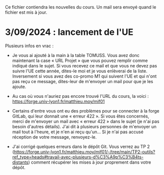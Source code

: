 <!-- LTEX: language=fr -->
Ce fichier contiendra les nouvelles du cours. Un mail sera envoyé quand le fichier est mis à jour.

# 3/09/2024 : lancement de l'UE

Plusieurs infos en vrac :

* Je vous ai ajouté à la main à la table TOMUSS. Vous avez donc maintenant la case « URL Projet » que vous pouvez remplir comme indiqué dans le sujet. Si vous recevez ce mail et que vous ne devez pas suivre l'UE cette année, dites-le moi et je vous enlèverai de la liste. Inversement si vous avez des co-promo M1 qui suivent l'UE et qui n'ont pas reçu ce message, dites-leur de m'envoyer un mail pour que je les ajoute.

* Au cas où vous n'auriez pas encore trouvé l'URL du cours, la voici : https://forge.univ-lyon1.fr/matthieu.moy/mif01

* Certains d'entre vous ont eu des problèmes pour se connecter à la forge GitLab, qui leur donnait une « erreur 422 ». Si vous êtes concernés, merci de m'envoyer un mail avec « erreur 422 » dans le sujet (je n'ai pas besoin d'autres détails). J'ai dit à plusieurs personnes de m'envoyer un mail tout à l'heure, et je n'en ai reçu qu'un... Si je n'ai pas accusé réception de votre message, renvoyez-le.

* J'ai corrigé quelques erreurs dans le dépôt Git. Vous verrez au TP 2 (https://forge.univ-lyon1.fr/matthieu.moy/mif01/-/tree/main/TP2-outils?ref_type=heads#travail-avec-plusieurs-d%C3%A9p%C3%B4ts-distants) comment récupérer les mises à jour proprement dans votre dépôt.
